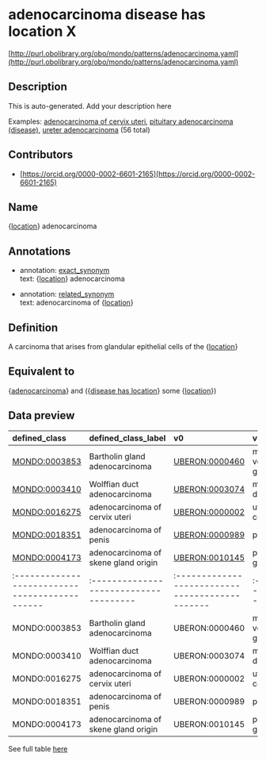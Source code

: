 # adenocarcinoma disease has location X 

[http://purl.obolibrary.org/obo/mondo/patterns/adenocarcinoma.yaml](http://purl.obolibrary.org/obo/mondo/patterns/adenocarcinoma.yaml)
## Description 

This is auto-generated. Add your description here

Examples: [adenocarcinoma of cervix uteri](http://purl.obolibrary.org/obo/MONDO_0016275), [pituitary adenocarcinoma (disease)](http://purl.obolibrary.org/obo/MONDO_0017582), [ureter adenocarcinoma](http://purl.obolibrary.org/obo/MONDO_0003216) (56 total)
## Contributors 
* [https://orcid.org/0000-0002-6601-2165](https://orcid.org/0000-0002-6601-2165) 
## Name 

{[location](http://www.w3.org/2002/07/owl#Thing)} adenocarcinoma

## Annotations 

* annotation: [exact_synonym](http://www.geneontology.org/formats/oboInOwl#hasExactSynonym)  
text: {[location](http://www.w3.org/2002/07/owl#Thing)} adenocarcinoma

* annotation: [related_synonym](http://www.geneontology.org/formats/oboInOwl#hasRelatedSynonym)  
text: adenocarcinoma of {[location](http://www.w3.org/2002/07/owl#Thing)}

## Definition 

A carcinoma that arises from glandular epithelial cells of the {[location](http://www.w3.org/2002/07/owl#Thing)}

## Equivalent to 

{[adenocarcinoma](http://purl.obolibrary.org/obo/MONDO_0004970)} and ({[disease has location](http://purl.obolibrary.org/obo/RO_0004026)} some {[location](http://www.w3.org/2002/07/owl#Thing)})

## Data preview 
| defined_class                                | defined_class_label                  | v0                                            | v0_label               |
|:---------------------------------------------|:-------------------------------------|:----------------------------------------------|:-----------------------|
| [MONDO:0003853](http://purl.obolibrary.org/obo/MONDO_0003853) | Bartholin gland adenocarcinoma       | [UBERON:0000460](http://purl.obolibrary.org/obo/UBERON_0000460) | major vestibular gland |
| [MONDO:0003410](http://purl.obolibrary.org/obo/MONDO_0003410) | Wolffian duct adenocarcinoma         | [UBERON:0003074](http://purl.obolibrary.org/obo/UBERON_0003074) | mesonephric duct       |
| [MONDO:0016275](http://purl.obolibrary.org/obo/MONDO_0016275) | adenocarcinoma of cervix uteri       | [UBERON:0000002](http://purl.obolibrary.org/obo/UBERON_0000002) | uterine cervix         |
| [MONDO:0018351](http://purl.obolibrary.org/obo/MONDO_0018351) | adenocarcinoma of penis              | [UBERON:0000989](http://purl.obolibrary.org/obo/UBERON_0000989) | penis                  |
| [MONDO:0004173](http://purl.obolibrary.org/obo/MONDO_0004173) | adenocarcinoma of skene gland origin | [UBERON:0010145](http://purl.obolibrary.org/obo/UBERON_0010145) | paraurethral gland     || defined:class                                | defined:class:label                  | v0                                            | v0:label               |
|:---------------------------------------------|:-------------------------------------|:----------------------------------------------|:-----------------------|
| MONDO:0003853 | Bartholin gland adenocarcinoma       | UBERON:0000460 | major vestibular gland |
| MONDO:0003410 | Wolffian duct adenocarcinoma         | UBERON:0003074 | mesonephric duct       |
| MONDO:0016275 | adenocarcinoma of cervix uteri       | UBERON:0000002 | uterine cervix         |
| MONDO:0018351 | adenocarcinoma of penis              | UBERON:0000989 | penis                  |
| MONDO:0004173 | adenocarcinoma of skene gland origin | UBERON:0010145 | paraurethral gland     |

See full table [here](https://github.com/monarch-initiative/mondo/blob/master/src/patterns/data/matches/adenocarcinoma.tsv) 
